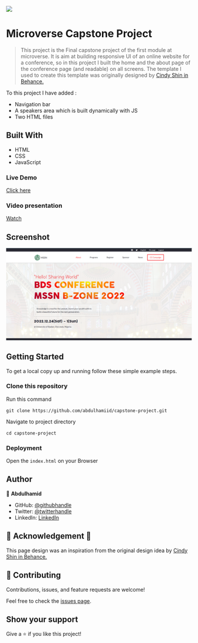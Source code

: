![](https://img.shields.io/badge/Microverse-blueviolet)

# Microverse Capstone Project

> This project is the Final capstone project of the first module at microverse. It is aim at building responsive UI of an online website for a conference, so in this project I built the home and the about page of the conference page (and readable) on all screens.
The template I used to create this template was originally designed by [Cindy Shin in Behance.](https://www.behance.net/adagio07)

To this project I have added :

- Navigation bar
- A speakers area which is built dynamically with JS
- Two HTML files

## Built With

- HTML
- CSS 
- JavaScript

### Live Demo
[Click here](https://chipper-figolla-129338.netlify.app)

### Video presentation
[Watch](https://www.loom.com/share/fbd0cd5669154c6ca6c16a706afd6227)

## Screenshot
![screenshot](./images/showcaseimg.png)

## Getting Started

To get a local copy up and running follow these simple example steps.

### Clone this repository
Run this command
```
git clone https://github.com/abdulhamiid/capstone-project.git
```
Navigate to project directory
```
cd capstone-project
```
### Deployment

Open the ```index.html``` on your Browser


## Author

👤 **Abdulhamid**

- GitHub: [@githubhandle](https://github.com/abdulhamiid)
- Twitter: [@twitterhandle](https://twitter.com/abdulhamid_adio)
- LinkedIn: [LinkedIn](https://linkedin.com/in/abdulhamid-adio)

## 👏 Acknowledgement 🥇
This page design was an inspiration from the original design idea by [Cindy Shin in Behance.](https://www.behance.net/adagio07)

## 🤝 Contributing

Contributions, issues, and feature requests are welcome!

Feel free to check the [issues page](https://github.com/abdulhamiid/capstone-project/issues).

## Show your support

Give a ⭐️ if you like this project!
